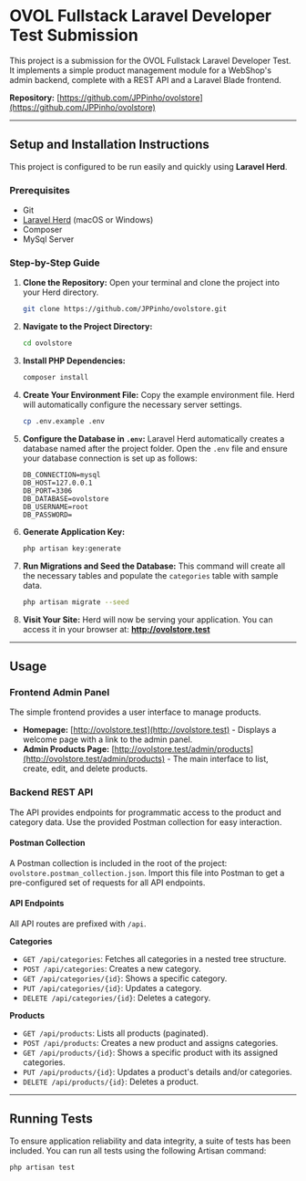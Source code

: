 # OVOL Fullstack Laravel Developer Test Submission

This project is a submission for the OVOL Fullstack Laravel Developer Test. It implements a simple product management module for a WebShop's admin backend, complete with a REST API and a Laravel Blade frontend.

**Repository:** [https://github.com/JPPinho/ovolstore](https://github.com/JPPinho/ovolstore)

---

## Setup and Installation Instructions

This project is configured to be run easily and quickly using **Laravel Herd**.

### Prerequisites
*   Git
*   [Laravel Herd](https://herd.laravel.com/) (macOS or Windows)
*   Composer
*   MySql Server

### Step-by-Step Guide

1.  **Clone the Repository:**
    Open your terminal and clone the project into your Herd directory.
    ```bash
    git clone https://github.com/JPPinho/ovolstore.git
    ```

2.  **Navigate to the Project Directory:**
    ```bash
    cd ovolstore
    ```

3.  **Install PHP Dependencies:**
    ```bash
    composer install
    ```

4.  **Create Your Environment File:**
    Copy the example environment file. Herd will automatically configure the necessary server settings.
    ```bash
    cp .env.example .env
    ```

5.  **Configure the Database in `.env`:**
    Laravel Herd automatically creates a database named after the project folder. Open the `.env` file and ensure your database connection is set up as follows:
    ```env
    DB_CONNECTION=mysql
    DB_HOST=127.0.0.1
    DB_PORT=3306
    DB_DATABASE=ovolstore
    DB_USERNAME=root
    DB_PASSWORD=
    ```

6.  **Generate Application Key:**
    ```bash
    php artisan key:generate
    ```

7.  **Run Migrations and Seed the Database:**
    This command will create all the necessary tables and populate the `categories` table with sample data.
    ```bash
    php artisan migrate --seed
    ```

8.  **Visit Your Site:**
    Herd will now be serving your application. You can access it in your browser at:
    **http://ovolstore.test**

---

## Usage

### Frontend Admin Panel

The simple frontend provides a user interface to manage products.

*   **Homepage:** [http://ovolstore.test](http://ovolstore.test) - Displays a welcome page with a link to the admin panel.
*   **Admin Products Page:** [http://ovolstore.test/admin/products](http://ovolstore.test/admin/products) - The main interface to list, create, edit, and delete products.

### Backend REST API

The API provides endpoints for programmatic access to the product and category data. Use the provided Postman collection for easy interaction.

#### Postman Collection
A Postman collection is included in the root of the project: `ovolstore.postman_collection.json`. Import this file into Postman to get a pre-configured set of requests for all API endpoints.

#### API Endpoints
All API routes are prefixed with `/api`.

**Categories**
*   `GET /api/categories`: Fetches all categories in a nested tree structure.
*   `POST /api/categories`: Creates a new category.
*   `GET /api/categories/{id}`: Shows a specific category.
*   `PUT /api/categories/{id}`: Updates a category.
*   `DELETE /api/categories/{id}`: Deletes a category.

**Products**
*   `GET /api/products`: Lists all products (paginated).
*   `POST /api/products`: Creates a new product and assigns categories.
*   `GET /api/products/{id}`: Shows a specific product with its assigned categories.
*   `PUT /api/products/{id}`: Updates a product's details and/or categories.
*   `DELETE /api/products/{id}`: Deletes a product.

---

## Running Tests

To ensure application reliability and data integrity, a suite of tests has been included. You can run all tests using the following Artisan command:

```bash
php artisan test
```
